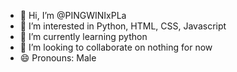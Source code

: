 - 👋 Hi, I’m @PINGWINIxPLa
- 👀 I’m interested in Python, HTML, CSS, Javascript
- 🌱 I’m currently learning python
- 💞️ I’m looking to collaborate on nothing for now
- 😄 Pronouns: Male
